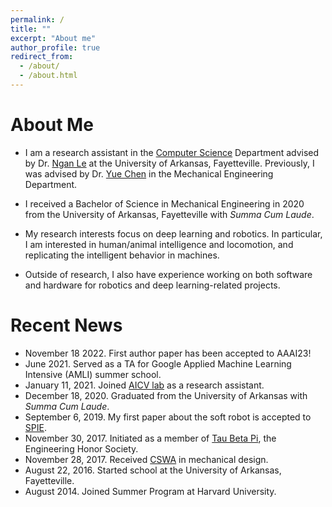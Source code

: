 ```yaml
---
permalink: /
title: ""
excerpt: "About me"
author_profile: true
redirect_from: 
  - /about/
  - /about.html
---
```


About Me
======
- I am a research assistant in the [Computer Science](https://computer-science-and-computer-engineering.uark.edu/) Department advised by Dr. [Ngan Le](https://www.nganle.net/) at the University of Arkansas, Fayetteville. Previously, I was advised by Dr. [Yue Chen](https://bme.gatech.edu/bme/faculty/Yue-Chen) in the Mechanical Engineering Department. 

- I received a Bachelor of Science in Mechanical Engineering in 2020 from the University of Arkansas, Fayetteville with *Summa Cum Laude*.

- My research interests focus on deep learning and robotics. In particular, I am interested in human/animal intelligence and locomotion, and replicating the intelligent behavior in machines.

- Outside of research, I also have experience working on both software and hardware for robotics and deep learning-related projects.

Recent News
======
- November 18 2022. First author paper has been accepted to AAAI23!
- June 2021. Served as a TA for Google Applied Machine Learning Intensive (AMLI) summer school.
- January 11, 2021. Joined [AICV lab](https://uark-aicv.github.io/) as a research assistant.
- December 18, 2020. Graduated from the University of Arkansas with *Summa Cum Laude*. 
- September 6, 2019. My first paper about the soft robot is accepted to [SPIE](https://www.spiedigitallibrary.org/conference-proceedings-of-spie/11220/2551313/Minimally-invasive-intraperitoneal-photodynamic-therapy-using-a-new-soft-robot/10.1117/12.2551313.short).
- November 30, 2017. Initiated as a member of [Tau Beta Pi](https://www.tbp.org/recruit/recruitHome.cfm), the Engineering Honor Society.
- November 28, 2017. Received [CSWA](/files/CSWA_kyamazak_email_uark_edu.pdf) in mechanical design.
- August 22, 2016. Started school at the University of Arkansas, Fayetteville.
- August 2014. Joined Summer Program at Harvard University. 
<!-- - October 10, 2020. Two papers about medical segmentation are accepted to [ICPR](https://www.micc.unifi.it/icpr2020/).-->
<!-- - September 6, 2019. A paper about the soft robot is accepted to [SPIE](https://www.spiedigitallibrary.org/conference-proceedings-of-spie/11220/2551313/Minimally-invasive-intraperitoneal-photodynamic-therapy-using-a-new-soft-robot/10.1117/12.2551313.short) -->
<!-- - April 20, 2020. A paper about wind turbine brake systems is accepted to [IOP](https://iopscience.iop.org/article/10.1088/1755-1315/459/2/022010).  -->
